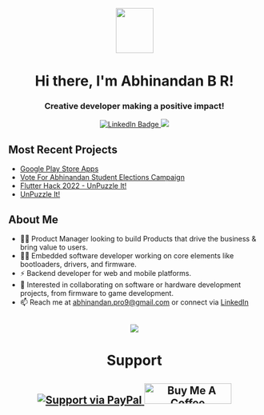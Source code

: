 <p align="center">
  <img src="https://i.pinimg.com/originals/57/5a/20/575a20918d349a354cc636a0d49b35a0.gif" width="75" height="90" />
</p>

<h1 align="center">Hi there, I'm Abhinandan B R!</h1>
<h3 align="center">Creative developer making a positive impact!</h3>

<p align="center">
  <a href="https://www.linkedin.com/in/abhinandanpro9/" target="_blank" rel="noopener noreferrer">
    <img src="https://img.shields.io/badge/-@abhinandanpro9-0077B5?style=flat-square&amp;labelColor=0077B5&amp;logo=LinkedIn&amp;link=https://www.linkedin.com/in/abhinandanpro9/" alt="LinkedIn Badge">
  </a>
  <a href="https://visitorbadge.io/status?path=https%3A%2F%2Fgithub.com%2Fabhinandanpro9" target="_blank" rel="noopener noreferrer">
    <img src="https://api.visitorbadge.io/api/visitors?path=https%3A%2F%2Fgithub.com%2Fabhinandanpro9&labelColor=%230077b5&countColor=%23555555" />
  </a>
</p>

<h2><b>Most Recent Projects</b></h2>

- [Google Play Store Apps](https://play.google.com/store/apps/dev?id=4711221227105130634&hl=en_US&gl=US)
- [Vote For Abhinandan Student Elections Campaign](https://voteforabhinandan.plasmic.run/)
- [Flutter Hack 2022 - UnPuzzle It!](https://devpost.com/software/unpuzzle-it?ref_content=my-projects-tab&ref_feature=my_projects)
- [UnPuzzle It!](https://abhinandanpro9.github.io/#/)

<h2><b>About Me</b></h2>

- 👨‍💼 Product Manager looking to build Products that drive the business & bring value to users.
- 👨‍💻 Embedded software developer working on core elements like bootloaders, drivers, and firmware.
- ⚡ Backend developer for web and mobile platforms.
- 👯 Interested in collaborating on software or hardware development projects, from firmware to game development.
- 📫 Reach me at [abhinandan.pro9@gmail.com](mailto:abhinandan.pro9@gmail.com) or connect via [LinkedIn](https://linkedin.com/in/abhinandanpro9)

<h2 align="center">
  <a href="https://github.com/abhinandanpro9/github-readme-stats">
    <img align="center" src="https://github-readme-stats.vercel.app/api/top-langs/?username=abhinandanpro9&theme=radical" />
  </a>
</h2>

<h1 align="center">Support</h1>
<h2 align="center">
  <a href="https://www.paypal.me/abhinandanbr/" target="_blank" rel="noopener noreferrer">
    <img src="https://cdn.rawgit.com/twolfson/paypal-github-button/1.0.0/dist/button.svg" alt="Support via PayPal">
  </a>
  <a href="https://www.buymeacoffee.com/abhinandann" target="_blank" rel="noopener noreferrer">
    <img src="https://cdn.buymeacoffee.com/buttons/default-orange.png" alt="Buy Me A Coffee" height="41" width="174">
  </a>
</h2>
